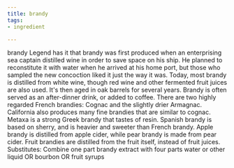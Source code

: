 ```yaml
---
title: brandy
tags:
- ingredient

---
```

brandy Legend has it that brandy was first produced when an enterprising sea captain distilled wine in order to save space on his ship. He planned to reconstitute it with water when he arrived at his home port, but those who sampled the new concoction liked it just the way it was. Today, most brandy is distilled from white wine, though red wine and other fermented fruit juices are also used. It's then aged in oak barrels for several years. Brandy is often served as an after-dinner drink, or added to coffee. There are two highly regarded French brandies: Cognac and the slightly drier Armagnac. California also produces many fine brandies that are similar to cognac. Metaxa is a strong Greek brandy that tastes of resin. Spanish brandy is based on sherry, and is heavier and sweeter than French brandy. Apple brandy is distilled from apple cider, while pear brandy is made from pear cider. Fruit brandies are distilled from the fruit itself, instead of fruit juices. Substitutes: Combine one part brandy extract with four parts water or other liquid OR bourbon OR fruit syrups

